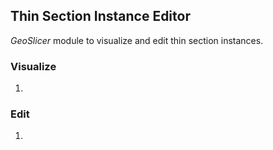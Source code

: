 ## Thin Section Instance Editor

_GeoSlicer_ module to visualize and edit thin section instances.

### Visualize

1. 

### Edit

1. 